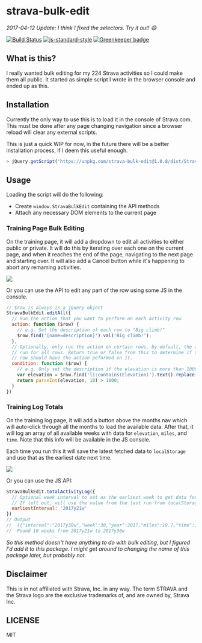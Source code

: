 strava-bulk-edit
========================

_2017-04-12 Update: I think I fixed the selectors. Try it out! 😄_

[![Build Status](https://travis-ci.org/lukekarrys/strava-bulk-edit.png?branch=master)](https://travis-ci.org/lukekarrys/strava-bulk-edit)
[![js-standard-style](https://img.shields.io/badge/code%20style-standard-brightgreen.svg?style=flat)](https://github.com/feross/standard)
[![Greenkeeper badge](https://badges.greenkeeper.io/lukekarrys/strava-bulk-edit.svg)](https://greenkeeper.io/)


## What is this?

I really wanted bulk editing for my 224 Strava activities so I could make them all public. It started as simple script I wrote in the browser console and ended up as this.


## Installation

Currently the only way to use this is to load it in the console of Strava.com. This must be done after any page changing navigation since a browser reload will clear any external scripts.

This is just a quick WIP for now, in the future there will be a better installation process, if I deem this useful enough.

```js
> jQuery.getScript('https://unpkg.com/strava-bulk-edit@1.0.8/dist/StravaBulkEdit.js')
```


## Usage

Loading the script will do the following:

- Create `window.StravaBulkEdit` containing the API methods
- Attach any necessary DOM elements to the current page

### Training Page Bulk Editing

On the training page, it will add a dropdown to edit all activities to either public or private. It will do this by iterating over each one on the current page, and when it reaches the end of the page, navigating to the next page and starting over. It will also add a Cancel button while it's happening to abort any remaming activities.

![](https://cldup.com/7pZH0ZPSnR.gif)

Or you can use the API to edit any part of the row using some JS in the console.

```js
// $row is always is a jQuery object
StravaBulkEdit.editAll({
  // Run the action that you want to perform on each activity row
  action: function ($row) {
    // e.g. Set the description of each row to "Big climb!"
    $row.find('[name=description]').val('Big climb!');
  },
  // Optionally, only run the action on certain rows, by default, the action will
  // run for all rows. Return true or false from this to determine if the activity
  // row should have the action peformed on it.
  condition: function ($row) {
    // e.g. Only set the description if the elevation is more than 1000
    var elevation = $row.find('li:contains(Elevation)').text().replace(/\D/g, '');
    return parseInt(elevation, 10) > 1000;
  }
})
```

### Training Log Totals

On the training log page, it will add a button above the months nav which will auto-click through all the months to load the available data. After that, it will log an array of all available weeks with data for `elevation`, `miles`, and `time`. Note that this info will be available in the JS console.

Each time you run this it will save the latest fetched data to `localStorage` and use that as the earliest date next time.

![](https://cldup.com/oQEK1ub90q.png)

Or you can use the JS API:

```js
StravaBulkEdit.totalActivityLog({
  // Optional week interval to set as the earliest week to get data for
  // If left out, will use the value from the last run from localStorage
  earliestInterval: '2017y21w'
})
// Output
//  [{"interval":"2017y30w","week":30,"year":2017,"miles":19.7,"time":199,"elevation":2096}, ...]
//  Found 10 weeks from 2017y21w to 2017y30w
```

_So this method doesn't have anything to do with bulk editing, but I figured I'd add it to this package. I might get around to changing the name of this package later, but probably not._

## Disclaimer

This is in not affiliated with Strava, Inc. in any way. The term STRAVA and the Strava logo are the exclusive trademarks of, and are owned by, Strava Inc.

## LICENSE

MIT
